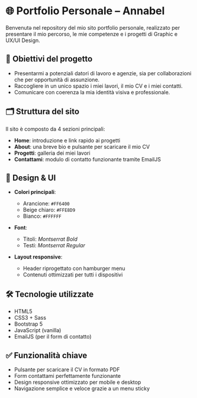 # 🌐 Portfolio Personale – Annabel

Benvenutə nel repository del mio sito portfolio personale, realizzato per presentare il mio percorso, le mie competenze e i progetti di Graphic e UX/UI Design.

## 📌 Obiettivi del progetto

- Presentarmi a potenziali datori di lavoro e agenzie, sia per collaborazioni che per opportunità di assunzione.
- Raccogliere in un unico spazio i miei lavori, il mio CV e i miei contatti.
- Comunicare con coerenza la mia identità visiva e professionale.

## 🗂 Struttura del sito

Il sito è composto da 4 sezioni principali:

- **Home**: introduzione e link rapido ai progetti
- **About**: una breve bio e pulsante per scaricare il mio CV
- **Progetti**: galleria dei miei lavori
- **Contattami**: modulo di contatto funzionante tramite EmailJS

## 🎨 Design & UI

- **Colori principali**:  
  - Arancione: `#FF6400`  
  - Beige chiaro: `#FFE8D9`  
  - Bianco: `#FFFFFF`

- **Font**:  
  - Titoli: *Montserrat Bold*  
  - Testi: *Montserrat Regular*

- **Layout responsive**:  
  - Header riprogettato con hamburger menu  
  - Contenuti ottimizzati per tutti i dispositivi

## 🛠 Tecnologie utilizzate

- HTML5
- CSS3 + Sass
- Bootstrap 5
- JavaScript (vanilla)
- EmailJS (per il form di contatto)

## ✅ Funzionalità chiave

- Pulsante per scaricare il CV in formato PDF
- Form contattami perfettamente funzionante
- Design responsive ottimizzato per mobile e desktop
- Navigazione semplice e veloce grazie a un menu sticky
